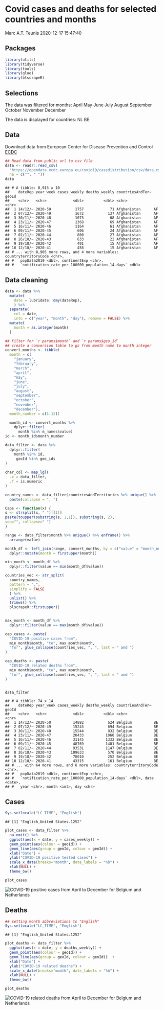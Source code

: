 Covid cases and deaths for selected countries and months
================
Marc A.T. Teunis
2020-12-17 15:47:40

## Packages

``` r
library(utils)
library(tidyverse)
library(tools)
library(glue)
library(blscrapeR)
```

## Selections

The data was filtered for months: April May June July August September
October November December

The data is displayed for countries: NL BE

## Data

Download data from European Center for Disease Prevention and Control
[ECDC](https://www.ecdc.europa.eu/en)

``` r
## Read data from public url to csv file
data <- readr::read_csv(
  "https://opendata.ecdc.europa.eu/covid19/casedistribution/csv/data.csv", 
  na = c("", " "))
data
```

    ## # A tibble: 8,915 x 10
    ##    dateRep year_week cases_weekly deaths_weekly countriesAndTer~ geoId
    ##    <chr>   <chr>            <dbl>         <dbl> <chr>            <chr>
    ##  1 14/12/~ 2020-50           1757            71 Afghanistan      AF   
    ##  2 07/12/~ 2020-49           1672           137 Afghanistan      AF   
    ##  3 30/11/~ 2020-48           1073            68 Afghanistan      AF   
    ##  4 23/11/~ 2020-47           1368            69 Afghanistan      AF   
    ##  5 16/11/~ 2020-46           1164            61 Afghanistan      AF   
    ##  6 09/11/~ 2020-45            606            24 Afghanistan      AF   
    ##  7 02/11/~ 2020-44            800            27 Afghanistan      AF   
    ##  8 26/10/~ 2020-43            633            22 Afghanistan      AF   
    ##  9 19/10/~ 2020-42            401            15 Afghanistan      AF   
    ## 10 12/10/~ 2020-41            458            15 Afghanistan      AF   
    ## # ... with 8,905 more rows, and 4 more variables: countryterritoryCode <chr>,
    ## #   popData2019 <dbl>, continentExp <chr>,
    ## #   `notification_rate_per_100000_population_14-days` <dbl>

## Data cleaning

``` r
data <- data %>%
  mutate(
    date = lubridate::dmy(dateRep),
    ) %>%
  separate(
    col = date, 
    into = c("year", "month", "day"), remove = FALSE) %>%
  mutate(
    month = as.integer(month)
  )

## Filter for `r params$month` and `r params$geo_id`
## create a conversion table to go from month name to month integer
convert_months <- tibble(
  month = c(
    "january",
    "february",
    "march",
    "april",
    "may",
    "june",
    "july",
    "august",
    "september",
    "october",
    "november",
    "december"),
  month_number = c(1:12))

  month_id <- convert_months %>%
    dplyr::filter(
      month %in% m_names$value) 
id <- month_id$month_number

data_filter <- data %>%
  dplyr::filter(
    month %in% id,
     geoId %in% geo_ids
)
  
char_col <- map_lgl(
  .x = data_filter,
  .f = is.numeric 
)

country_names <- data_filter$countriesAndTerritories %>% unique() %>%
  paste(collapse = ", ")

Caps <- function(x) {
s <- strsplit(x, " ")[[1]]
paste(toupper(substring(s, 1,1)), substring(s, 2),
sep="", collapse=" ")
}

range <- data_filter$month %>% unique() %>% enframe() %>%
  arrange(value)

month_df <- left_join(range, convert_months, by = c("value" = "month_number")) %>%
  dplyr::mutate(month = firstupper(month))

min_month <- month_df %>%
  dplyr::filter(value == min(month_df$value))

countries_vec <- str_split(
  country_names, 
  pattern = ",", 
  simplify = FALSE
  ) %>%
  unlist() %>%
  trimws() %>%
  blscrapeR::firstupper()  
  

max_month <- month_df %>%
  dplyr::filter(value == max(month_df$value))

cap_cases <- paste(
  "COVID-19 positive cases from", 
  min_month$month, "to", max_month$month,
  "for", glue_collapse(countries_vec, ", ", last = " and ")
)

cap_deaths <- paste(
  "COVID-19 related deaths from", 
  min_month$month, "to", max_month$month,
  "for", glue_collapse(countries_vec, ", ", last = " and ")
)


data_filter  
```

    ## # A tibble: 74 x 14
    ##    dateRep year_week cases_weekly deaths_weekly countriesAndTer~ geoId
    ##    <chr>   <chr>            <dbl>         <dbl> <chr>            <chr>
    ##  1 14/12/~ 2020-50          14882           624 Belgium          BE   
    ##  2 07/12/~ 2020-49          15243           694 Belgium          BE   
    ##  3 30/11/~ 2020-48          15544           832 Belgium          BE   
    ##  4 23/11/~ 2020-47          20433          1060 Belgium          BE   
    ##  5 16/11/~ 2020-46          31145          1332 Belgium          BE   
    ##  6 09/11/~ 2020-45          48769          1401 Belgium          BE   
    ##  7 02/11/~ 2020-44          93531          1147 Belgium          BE   
    ##  8 26/10/~ 2020-43         109633           570 Belgium          BE   
    ##  9 19/10/~ 2020-42          78010           252 Belgium          BE   
    ## 10 12/10/~ 2020-41          43315           161 Belgium          BE   
    ## # ... with 64 more rows, and 8 more variables: countryterritoryCode <chr>,
    ## #   popData2019 <dbl>, continentExp <chr>,
    ## #   `notification_rate_per_100000_population_14-days` <dbl>, date <date>,
    ## #   year <chr>, month <int>, day <chr>

## Cases

``` r
Sys.setlocale("LC_TIME", "English")
```

    ## [1] "English_United States.1252"

``` r
plot_cases <- data_filter %>%
  na.omit() %>%
  ggplot(aes(x = date, y = cases_weekly)) +
  geom_point(aes(colour = geoId)) +
  geom_line(aes(group = geoId, colour = geoId)) +
  xlab("Date") +
  ylab("COVID-19 positive tested cases") +
  scale_x_date(breaks="month", date_labels = "%b") +
  xlab(NULL) +
  theme_bw()

plot_cases
```

![COVID-19 positive cases from April to December for Belgium and
Netherlands](covid_data_files/figure-gfm/unnamed-chunk-6-1.png)

## Deaths

``` r
## setting month abbreviations to "English"
Sys.setlocale("LC_TIME", "English")
```

    ## [1] "English_United States.1252"

``` r
plot_deaths <- data_filter %>%
  ggplot(aes(x = date, y = deaths_weekly)) +
  geom_point(aes(colour = geoId)) +
  geom_line(aes(group = geoId, colour = geoId))  +
  xlab("Date") +
  ylab("COVID-19 related deaths") +
  scale_x_date(breaks="month", date_labels = "%b") +
  xlab(NULL) +
  theme_bw()

plot_deaths
```

![COVID-19 related deaths from April to December for Belgium and
Netherlands](covid_data_files/figure-gfm/unnamed-chunk-7-1.png)
